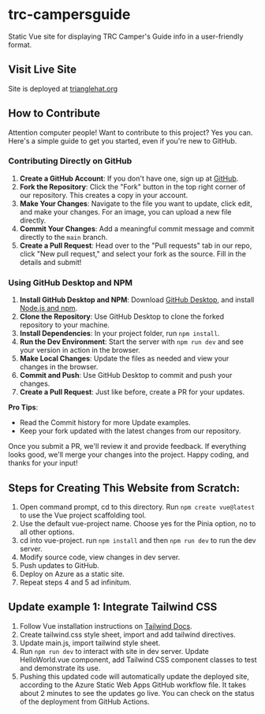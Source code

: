 # trc-campersguide
Static Vue site for displaying TRC Camper's Guide info in a user-friendly format.

## Visit Live Site
Site is deployed at [trianglehat.org](https://trianglehat)

## How to Contribute

Attention computer people! Want to contribute to this project? Yes you can. Here's a simple guide to get you started, even if you're new to GitHub. 

### Contributing Directly on GitHub

1. **Create a GitHub Account**: If you don't have one, sign up at [GitHub](https://github.com/).
2. **Fork the Repository**: Click the "Fork" button in the top right corner of our repository. This creates a copy in your account.
3. **Make Your Changes**: Navigate to the file you want to update, click edit, and make your changes. For an image, you can upload a new file directly.
4. **Commit Your Changes**: Add a meaningful commit message and commit directly to the `main` branch.
5. **Create a Pull Request**: Head over to the "Pull requests" tab in our repo, click "New pull request," and select your fork as the source. Fill in the details and submit!

### Using GitHub Desktop and NPM

1. **Install GitHub Desktop and NPM**: Download [GitHub Desktop](https://desktop.github.com/), and install [Node.js and npm](https://nodejs.org/en/).
2. **Clone the Repository**: Use GitHub Desktop to clone the forked repository to your machine.
3. **Install Dependencies**: In your project folder, run `npm install`.
4. **Run the Dev Environment**: Start the server with `npm run dev` and see your version in action in the browser.
5. **Make Local Changes**: Update the files as needed and view your changes in the browser.
6. **Commit and Push**: Use GitHub Desktop to commit and push your changes.
7. **Create a Pull Request**: Just like before, create a PR for your updates.

**Pro Tips**:
- Read the Commit history for more Update examples.
- Keep your fork updated with the latest changes from our repository.

Once you submit a PR, we'll review it and provide feedback. If everything looks good, we'll merge your changes into the project. Happy coding, and thanks for your input!

## Steps for Creating This Website from Scratch:

1. Open command prompt, cd to this directory. Run `npm create vue@latest` to use the Vue project scaffolding tool.
2. Use the default vue-project name. Choose yes for the Pinia option, no to all other options.
3. cd into vue-project. run `npm install` and then `npm run dev` to run the dev server.
4. Modify source code, view changes in dev server.
5. Push updates to GitHub.
6. Deploy on Azure as a static site.
7. Repeat steps 4 and 5 ad infinitum.

## Update example 1: Integrate Tailwind CSS

1. Follow Vue installation instructions on [Tailwind Docs](https://tailwindcss.com/docs/guides/vite#vue).
2. Create tailwind.css style sheet, import and add tailwind directives.
3. Update main.js, import tailwind style sheet.
4. Run `npm run dev` to interact with site in dev server. Update HelloWorld.vue component, add Tailwind CSS component classes to test and demonstrate its use.
5. Pushing this updated code will automatically update the deployed site, according to the Azure Static Web Apps GitHub workflow file. It takes about 2 minutes to see the updates go live. You can check on the status of the deployment from GitHub Actions.

